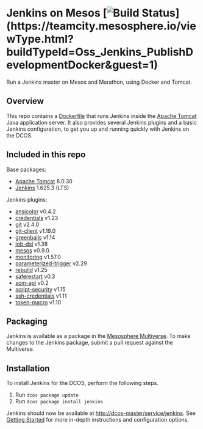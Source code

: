 # Jenkins on Mesos [![Build Status](https://teamcity.mesosphere.io/guestAuth/app/rest/builds/buildType:(id:Oss_Jenkins_PublishDevelopmentDocker)/statusIcon)](https://teamcity.mesosphere.io/viewType.html?buildTypeId=Oss_Jenkins_PublishDevelopmentDocker&guest=1)
Run a Jenkins master on Mesos and Marathon, using Docker and Tomcat.

## Overview
This repo contains a [Dockerfile](Dockerfile) that runs Jenkins inside the
[Apache Tomcat][tomcat-home] Java application server. It also provides several
Jenkins plugins and a basic Jenkins configuration, to get you up and running
quickly with Jenkins on the DCOS.

## Included in this repo
Base packages:
  * [Apache Tomcat][tomcat-home] 8.0.30
  * [Jenkins][jenkins-home] 1.625.3 (LTS)

Jenkins plugins:
  * [ansicolor][ansicolor-plugin] v0.4.2
  * [credentials][credentials-plugin] v1.23
  * [git][git-plugin] v2.4.0
  * [git-client][git-client-plugin] v1.19.0
  * [greenballs][greenballs-plugin] v1.14
  * [job-dsl][job-dsl-plugin] v1.38
  * [mesos][mesos-plugin] v0.9.0
  * [monitoring][monitoring-plugin] v1.57.0
  * [parameterized-trigger][parameterized-trigger-plugin] v2.29
  * [rebuild][rebuild-plugin] v1.25
  * [saferestart][saferestart-plugin] v0.3
  * [scm-api][scm-api-plugin] v0.2
  * [script-security][script-security-plugin] v1.15
  * [ssh-credentials][ssh-credentials-plugin] v1.11
  * [token-macro][token-macro-plugin] v1.10

## Packaging
Jenkins is available as a package in the [Mesosphere Multiverse][multiverse].
To make changes to the Jenkins package, submit a pull request against the
Multiverse.

## Installation
To install Jenkins for the DCOS, perform the following steps.

  1. Run `dcos package update`
  2. Run `dcos package install jenkins`

Jenkins should now be available at <http://dcos-master/service/jenkins>. See [Getting Started][getting-started] for more in-depth instructions and configuration options.

[ansicolor-plugin]: https://wiki.jenkins-ci.org/display/JENKINS/AnsiColor+Plugin
[credentials-plugin]: https://wiki.jenkins-ci.org/display/JENKINS/Credentials+Plugin
[getting-started]: http://mesosphere.github.io/jenkins-mesos/docs/
[git-plugin]: https://wiki.jenkins-ci.org/display/JENKINS/Git+Plugin
[git-client-plugin]: https://wiki.jenkins-ci.org/display/JENKINS/Git+Client+Plugin
[greenballs-plugin]: https://wiki.jenkins-ci.org/display/JENKINS/Green+Balls
[jenkins-home]: https://jenkins-ci.org/
[job-dsl-plugin]: https://wiki.jenkins-ci.org/display/JENKINS/Job+DSL+Plugin
[mesos-plugin]: https://wiki.jenkins-ci.org/display/JENKINS/Mesos+Plugin
[monitoring-plugin]: https://wiki.jenkins-ci.org/display/JENKINS/Monitoring
[multiverse]: https://github.com/mesosphere/multiverse
[multiverse-install]: https://github.com/mesosphere/multiverse/#instructions
[parameterized-trigger-plugin]: https://wiki.jenkins-ci.org/display/JENKINS/Parameterized+Trigger+Plugin
[rebuild-plugin]: https://wiki.jenkins-ci.org/display/JENKINS/Rebuild+Plugin
[saferestart-plugin]: https://wiki.jenkins-ci.org/display/JENKINS/SafeRestart+Plugin
[scm-api-plugin]: https://wiki.jenkins-ci.org/display/JENKINS/SCM+API+Plugin
[script-security-plugin]: https://wiki.jenkins-ci.org/display/JENKINS/Script+Security+Plugin
[ssh-credentials-plugin]: https://wiki.jenkins-ci.org/display/JENKINS/SSH+Credentials+Plugin
[token-macro-plugin]: https://wiki.jenkins-ci.org/display/JENKINS/Token+Macro+Plugin
[tomcat-home]: http://tomcat.apache.org
